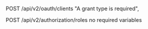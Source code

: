 POST /api/v2/oauth/clients "A grant type is required",

POST /api/v2/authorization/roles no required variables
